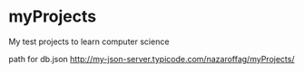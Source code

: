 # myProjects
My test projects to learn computer science


path for db.json
http://my-json-server.typicode.com/nazaroffag/myProjects/
